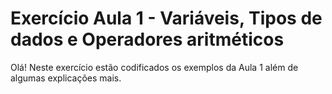 # Exercício Aula 1 - Variáveis, Tipos de dados e Operadores aritméticos 

Olá! Neste exercício estão codificados os exemplos da Aula 1 além de algumas explicações mais.
